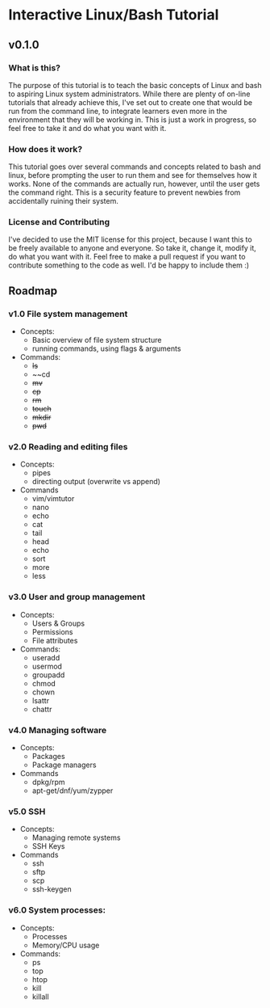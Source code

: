 Interactive Linux/Bash Tutorial
===============================

## v0.1.0

### What is this?

The purpose of this tutorial is to teach the basic concepts of Linux and bash to aspiring Linux system administrators. While there are plenty of on-line tutorials that already achieve this, I've set out to create one that would be run from the command line, to integrate learners even more in the environment that they will be working in. This is just a work in progress, so feel free to take it and do what you want with it.

### How does it work?

This tutorial goes over several commands and concepts related to bash and linux, before prompting the user to run them and see for themselves how it works. None of the commands are actually run, however, until the user gets the command right. This is a security feature to prevent newbies from accidentally ruining their system. 

### License and Contributing

I've decided to use the MIT license for this project, because I want this to be freely available to anyone and everyone. So take it, change it, modify it, do what you want with it. Feel free to make a pull request if you want to contribute something to the code as well. I'd be happy to include them :)

Roadmap
-------

### v1.0 File system management
  * Concepts:
    - Basic overview of file system structure
    - running commands, using flags & arguments
  * Commands:
    - ~~ls~~
    - ~~cd
    - ~~mv~~
    - ~~cp~~
    - ~~rm~~
    - ~~touch~~
    - ~~mkdir~~
    - ~~pwd~~

### v2.0 Reading and editing files
  * Concepts:
    - pipes
    - directing output (overwrite vs append)
  * Commands
    - vim/vimtutor
    - nano
    - echo
    - cat
    - tail
    - head
    - echo
    - sort
    - more
    - less

### v3.0 User and group management
  * Concepts:
    - Users & Groups
    - Permissions
    - File attributes
  * Commands:
    - useradd
    - usermod
    - groupadd
    - chmod
    - chown
    - lsattr
    - chattr

### v4.0 Managing software
  * Concepts:
    - Packages
    - Package managers
  * Commands
    - dpkg/rpm
    - apt-get/dnf/yum/zypper

### v5.0 SSH
  * Concepts:
    - Managing remote systems
    - SSH Keys
  * Commands
    - ssh
    - sftp
    - scp
    - ssh-keygen

### v6.0 System processes:
  * Concepts:
    - Processes
    - Memory/CPU usage
  * Commands:
    - ps
    - top
    - htop
    - kill
    - killall
